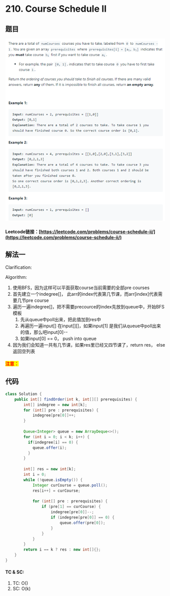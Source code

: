 # 210. Course Schedule II

## 题目

![](<../../.gitbook/assets/image (79) (1).png>)

#### Leetcode链接：[https://leetcode.com/problems/course-schedule-ii/](https://leetcode.com/problems/course-schedule-ii/)

## 解法一

Clarification:&#x20;

Algorithm:&#x20;

1. 使用BFS，因为这样可以平面获取course当前需要的全部pre courses
2. 首先建立一个indegree\[]， 此arr的index代表第几节课，而arr\[index]代表需要几节pre course
3. 遍历一遍indegree\[]，把不需要precource的index先放到queue中，开始BFS模板
   1. 先从queue中poll出来，把此值加到res中
   2. 再遍历一遍input\[] 在input\[]\[]，如果input\[1] 是我们从queue中poll出来的值，那么吧input\[0]--
   3. 如果input\[0] == 0， push into queue
4. 因为我们会知道一共有几节课，如果res里已经又四节课了，return res， else返回空列表

#### <mark style="color:red;">注意：</mark>

## 代码

```java
class Solution {
    public int[] findOrder(int k, int[][] prerequisites) {
        int[] indegree = new int[k];
        for (int[] pre : prerequisites) {
            indegree[pre[0]]++;
        }

        Queue<Integer> queue = new ArrayDeque<>();
        for (int i = 0; i < k; i++) {
          if(indegree[i] == 0) {
            queue.offer(i);
          }
        }

        int[] res = new int[k];
        int i = 0;
        while (!queue.isEmpty()) {
            Integer curCourse = queue.poll();
            res[i++] = curCourse;

            for (int[] pre : prerequisites) {
                if (pre[1] == curCourse) {
                    indegree[pre[0]]--;
                    if (indegree[pre[0]] == 0) {
                        queue.offer(pre[0]);
                    }
                }
            }
        }
        return i == k ? res : new int[]{};
    }
}
```

#### TC & SC:&#x20;

1. TC: O()
2. SC: O(k)
